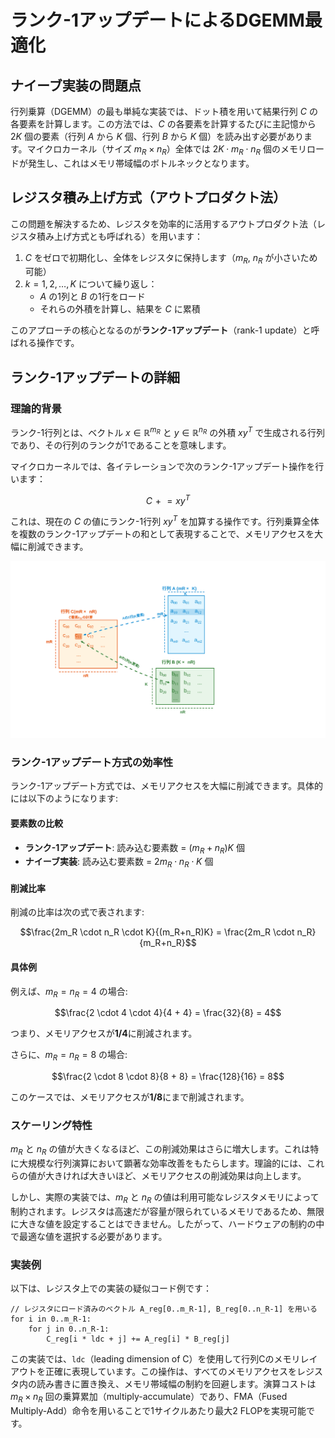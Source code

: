 # ランク-1アップデートによるDGEMM最適化

## ナイーブ実装の問題点

行列乗算（DGEMM）の最も単純な実装では、ドット積を用いて結果行列 $`C`$ の各要素を計算します。この方法では、$`C`$ の各要素を計算するたびに主記憶から $`2K`$ 個の要素（行列 $`A`$ から $`K`$ 個、行列 $`B`$ から $`K`$ 個）を読み出す必要があります。マイクロカーネル（サイズ $`m_R \times n_R`$）全体では $`2K \cdot m_R \cdot n_R`$ 個のメモリロードが発生し、これはメモリ帯域幅のボトルネックとなります。

## レジスタ積み上げ方式（アウトプロダクト法）

この問題を解決するため、レジスタを効率的に活用するアウトプロダクト法（レジスタ積み上げ方式とも呼ばれる）を用います：

1. $`C`$ をゼロで初期化し、全体をレジスタに保持します（$`m_R`$, $`n_R`$ が小さいため可能）
2. $`k = 1, 2, \ldots, K`$ について繰り返し：
   - $`A`$ の1列と $`B`$ の1行をロード
   - それらの外積を計算し、結果を $`C`$ に累積

このアプローチの核心となるのが**ランク-1アップデート**（rank-1 update）と呼ばれる操作です。

## ランク-1アップデートの詳細

### 理論的背景

ランク-1行列とは、ベクトル $`x \in \mathbb{R}^{m_R}`$ と $`y \in \mathbb{R}^{n_R}`$ の外積 $`x y^T`$ で生成される行列であり、その行列のランクが1であることを意味します。

マイクロカーネルでは、各イテレーションで次のランク-1アップデート操作を行います：

```math
C \mathrel{+}= x y^T
```

これは、現在の $`C`$ の値にランク-1行列 $`x y^T`$ を加算する操作です。行列乗算全体を複数のランク-1アップデートの和として表現することで、メモリアクセスを大幅に削減できます。

![ランク1アップデート](rankone_update.svg)

### ランク-1アップデート方式の効率性

ランク-1アップデート方式では、メモリアクセスを大幅に削減できます。具体的には以下のようになります:

#### 要素数の比較

- **ランク-1アップデート**: 読み込む要素数 = $`(m_R + n_R)K`$ 個
- **ナイーブ実装**: 読み込む要素数 = $`2m_R \cdot n_R \cdot K`$ 個

#### 削減比率

削減の比率は次の式で表されます:

```math
\frac{2m_R \cdot n_R \cdot K}{(m_R+n_R)K} = \frac{2m_R \cdot n_R}{m_R+n_R}
```

#### 具体例

例えば、$`m_R = n_R = 4`$ の場合:

```math
\frac{2 \cdot 4 \cdot 4}{4 + 4} = \frac{32}{8} = 4
```

つまり、メモリアクセスが**1/4**に削減されます。

さらに、$`m_R = n_R = 8`$ の場合:

```math
\frac{2 \cdot 8 \cdot 8}{8 + 8} = \frac{128}{16} = 8
```

このケースでは、メモリアクセスが**1/8**にまで削減されます。

### スケーリング特性

$`m_R`$ と $`n_R`$ の値が大きくなるほど、この削減効果はさらに増大します。これは特に大規模な行列演算において顕著な効率改善をもたらします。理論的には、これらの値が大きければ大きいほど、メモリアクセスの削減効果は向上します。

しかし、実際の実装では、$`m_R`$ と $`n_R`$ の値は利用可能なレジスタメモリによって制約されます。レジスタは高速だが容量が限られているメモリであるため、無限に大きな値を設定することはできません。したがって、ハードウェアの制約の中で最適な値を選択する必要があります。

### 実装例

以下は、レジスタ上での実装の疑似コード例です：

```
// レジスタにロード済みのベクトル A_reg[0..m_R-1], B_reg[0..n_R-1] を用いる
for i in 0..m_R-1:
    for j in 0..n_R-1:
        C_reg[i * ldc + j] += A_reg[i] * B_reg[j]
```

この実装では、`ldc`（leading dimension of C）を使用して行列Cのメモリレイアウトを正確に表現しています。この操作は、すべてのメモリアクセスをレジスタ内の読み書きに置き換え、メモリ帯域幅の制約を回避します。演算コストは $`m_R \times n_R`$ 回の乗算累加（multiply-accumulate）であり、FMA（Fused Multiply-Add）命令を用いることで1サイクルあたり最大2 FLOPを実現可能です。
